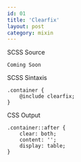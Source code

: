 ```yaml
---
id: 01
title: 'Clearfix'
layout: post
category: mixin
---
```


SCSS Source

    Coming Soon

SCSS Sintaxis

    .container {
        @include clearfix;
    }

CSS Output

    .container::after {
        clear: both;
        content: '';
        display: table;
    }
